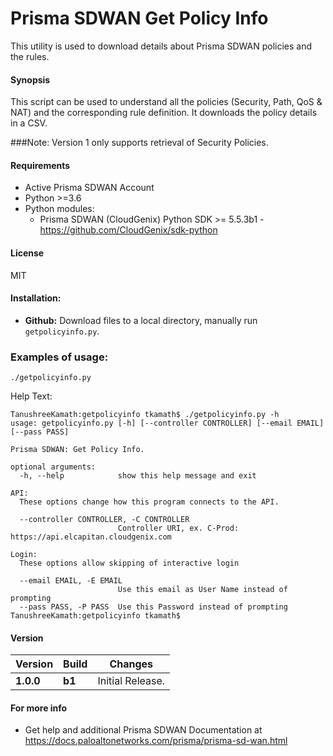 # Prisma SDWAN Get Policy Info
This utility is used to download details about Prisma SDWAN policies and the rules.

#### Synopsis
This script can be used to understand all the policies (Security, Path, QoS & NAT) and the corresponding rule definition. 
It downloads the policy details in a CSV.

###Note: Version 1 only supports retrieval of Security Policies.

#### Requirements
* Active Prisma SDWAN Account
* Python >=3.6
* Python modules:
    * Prisma SDWAN (CloudGenix) Python SDK >= 5.5.3b1 - <https://github.com/CloudGenix/sdk-python>

#### License
MIT

#### Installation:
 - **Github:** Download files to a local directory, manually run `getpolicyinfo.py`. 

### Examples of usage:

```
./getpolicyinfo.py
```


Help Text:
```angular2
TanushreeKamath:getpolicyinfo tkamath$ ./getpolicyinfo.py -h
usage: getpolicyinfo.py [-h] [--controller CONTROLLER] [--email EMAIL] [--pass PASS]

Prisma SDWAN: Get Policy Info.

optional arguments:
  -h, --help            show this help message and exit

API:
  These options change how this program connects to the API.

  --controller CONTROLLER, -C CONTROLLER
                        Controller URI, ex. C-Prod: https://api.elcapitan.cloudgenix.com

Login:
  These options allow skipping of interactive login

  --email EMAIL, -E EMAIL
                        Use this email as User Name instead of prompting
  --pass PASS, -P PASS  Use this Password instead of prompting
TanushreeKamath:getpolicyinfo tkamath$ 
```

#### Version
| Version | Build | Changes |
| ------- | ----- | ------- |
| **1.0.0** | **b1** | Initial Release. |


#### For more info
 * Get help and additional Prisma SDWAN Documentation at <https://docs.paloaltonetworks.com/prisma/prisma-sd-wan.html>
